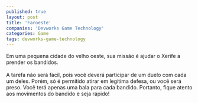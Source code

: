 ```yaml
---
published: true
layout: post
title: 'Faroeste'
companies: 'Devworks Game Technology'
categories: Game
tags: devworks-game-technology
---
```

Em uma pequena cidade do velho oeste, sua miss&atilde;o &eacute; ajudar o Xerife a prender os bandidos.<br /><br />A tarefa n&atilde;o ser&aacute; f&aacute;cil, pois voc&ecirc; dever&aacute; participar de um duelo com cada um deles. Por&eacute;m, s&oacute; &eacute; permitido atirar em leg&iacute;tima defesa, ou voc&ecirc; ser&aacute; preso. Voc&ecirc; ter&aacute; apenas uma bala para cada bandido. Portanto, fique atento aos movimentos do bandido e seja r&aacute;pido!